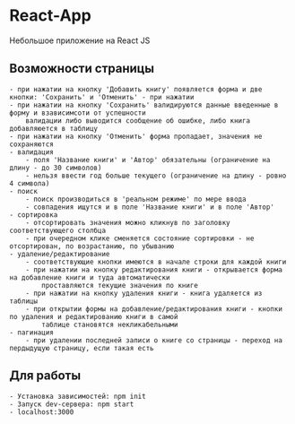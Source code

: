 # React-App
Небольшое приложение на React JS

## Возможности страницы

    - при нажатии на кнопку 'Добавить книгу' появляется форма и две кнопки: 'Сохранить' и 'Отменить' - при нажатии
    - при нажатии на кнопку 'Сохранить' валидируются данные введенные в форму и взависимсоти от успешности
        валидации либо выводится сообщение об ошибке, либо книга добавляюется в таблицу
    - при нажатии на кнопку 'Отменить' форма пропадает, значения не сохраняются
    - валидация
        - поля 'Название книги' и 'Автор' обязательны (ограничение на длину - до 30 символов)
        - нельзя ввести год больше текущего (ограничение на длину - ровно 4 символа)
    - поиск
        - поиск производиться в 'реальном режиме' по мере ввода
        - совпадения ищутся и в поле 'Название книги' и в поле 'Автор'
    - сортировка
        - отсортировать значения можно кликнув по заголовку соответствующего столбца
        - при очередном клике сменяется состояние сортировки - не отсортирован, по возрастанию, по убыванию
    - удаление/редактирование
        - соответствующие кнопки имеются в начале строки для каждой книги
        - при нажатии на кнопку редактирования книги - открывается форма на добавление книги и туда автоматически
            проставляются текущие значения по книге
        - при нажатии на кнопку удаления книги - книга удаляется из таблицы
        - при открытии формы на добавление/редактирования книги - кнопки по удаления и редактированию книги в самой
            таблице становятся некликабельными
    - пагинация
        - при удалении последней записи о книге со страницы - переход на пердыдущую страницу, если такая есть

## Для работы

    - Установка зависимостей: npm init
    - Запуск dev-сервера: npm start
    - localhost:3000
